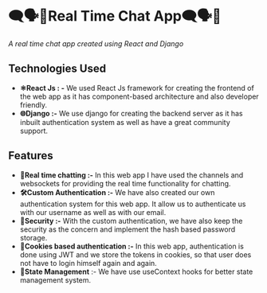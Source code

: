 # **🗨️🗣️💬Real Time Chat App🗨️🗣️💬**

*A real time chat app created using React and Django*

## **Technologies Used**

 - **⚛️React Js : -** We used React Js framework for creating the frontend of the web app as it has component-based architecture and also developer friendly.
 - **🌐Django :-** We use django for creating the backend server as it has inbuilt authentication system as well as have a great community support.

## Features

 - **💬Real time chatting :-** In this web app I have used the channels and websockets for providing the real time functionality for chatting.
 - **🛠️Custom Authentication :-** We have also created our own authentication system for this web app. It allow us to authenticate us with our username as well as with our email.
 - **🔐Security :-** With the custom authentication, we have also keep the security as the concern and implement the hash based password storage.
 - **🍪Cookies based authentication :-** In this web app, authentication is done using JWT and we store the tokens in cookies, so that user does not have to login himself again and again.
 - **🔄State Management** :- We have use useContext hooks for better state management system.
